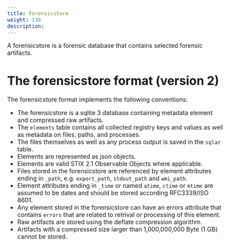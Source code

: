 ```yaml
---
title: Forensicstore
weight: 130
description:
---
```


A forensicstore is a forensic database that contains selected forensic artifacts.

# The forensicstore format (version 2)

The forensicstore format implements the following conventions:

<!-- TODO: appdata field, version field -->

- The forensicstore is a sqlite 3 database containing metadata element and
compressed raw artifacts.
- The `elements` table contains all collected registry keys and values as well as
metadata on files, paths, and processes.
- The files themselves as well as any process output is saved in the `sqlar` table.
- Elements are represented as json objects.
- Elements are valid STIX 2.1 Observable Objects where applicable.
- Files stored in the forensicstore are referenced by element attributes ending
in `_path`, e.g. `export_path`, `stdout_path` and `wmi_path`.
- Element attributes ending in `_time` or named `atime`, `ctime` or `mtime` are
assumed to be dates and should be stored according RFC3339/ISO 8601.
- Any element stored in the forensicstore can have an errors attribute that
contains `errors` that are related to retrival or processing of this element.
- Raw artifacts are stored using the deflate compression algorithm.
- Artifacts with a compressed size larger than 1,000,000,000 Byte (1 GB) cannot
be stored.